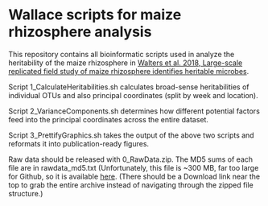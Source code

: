 # Wallace scripts for maize rhizosphere analysis
This repository contains all bioinformatic scripts used in analyze the heritability of the maize rhizosphere in [Walters et al. 2018, Large-scale replicated field study of maize rhizosphere identifies heritable microbes](https://www.pnas.org/content/115/28/7368).

Script 1_CalculateHeritabilities.sh calculates broad-sense heritabilities of individual OTUs and also principal coordinates (split by week and location).

Script 2_VarianceComponents.sh determines how different potential factors feed into the principal coordinates across the entire dataset.

Script 3_PrettifyGraphics.sh takes the output of the above two scripts and reformats it into publication-ready figures.

Raw data should be released with 0_RawData.zip. The MD5 sums of each file are in rawdata_md5.txt (Unfortunately, this file is ~300 MB, far too large for Github, so it is available [here](https://outlookuga-my.sharepoint.com/:u:/g/personal/jgwall_uga_edu/ETf8IAYpjUFLmJQ1bf_h3pMBseAGvGDq4X3zb4scMSl5Vg?e=MRj6T2). (There should be a Download link near the top to grab the entire archive instead of navigating through the zipped file structure.)
